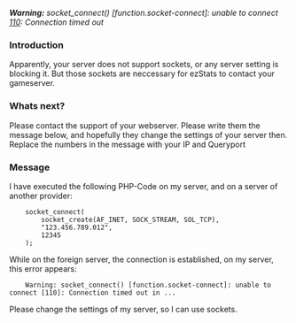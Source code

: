 _**Warning:** socket\_connect() [function.socket-connect]: unable to connect [110](110.md): Connection timed out_


### Introduction ###

Apparently, your server does not support sockets, or any server setting is blocking it. But those sockets are neccessary for ezStats to contact your gameserver.


### Whats next? ###

Please contact the support of your webserver. Please write them the message below, and hopefully they change the settings of your server then. Replace the numbers in the message with your IP and Queryport

### Message ###

I have executed the following PHP-Code on my server, and on a server of another provider:
```
    socket_connect(
        socket_create(AF_INET, SOCK_STREAM, SOL_TCP),
        "123.456.789.012",
        12345
    );
```

While on the foreign server, the connection is established, on my server, this error appears:
```
    Warning: socket_connect() [function.socket-connect]: unable to connect [110]: Connection timed out in ...
```

Please change the settings of my server, so I can use sockets.